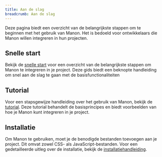 ```yaml
---
title: Aan de slag
breadcrumb: Aan de slag
---
```


Deze pagina biedt een overzicht van de belangrijkste stappen om te beginnen met
het gebruik van Manon. Het is bedoeld voor ontwikkelaars die Manon willen
integreren in hun projecten.

  <section id="quickstart">
    <h2>Snelle start</h2>
    <p>
      Bekijk de <a href="/getting-started/quickstart">snelle start</a> voor een overzicht van de
      belangrijkste stappen om Manon te integreren in je project. Deze gids biedt een beknopte handleiding
      om snel aan de slag te gaan met de basisfunctionaliteiten
    </p>
  </section>

  <section id="tutorial">
    <h2>Tutorial</h2>
    <p>
      Voor een stapsgewijze handleiding over het gebruik van Manon, bekijk de
      <a href="/getting-started/tutorial">tutorial</a>. Deze tutorial behandelt de
      basisprincipes en biedt voorbeelden van hoe je Manon kunt integreren in je project.
    </p>
  </section>

  <section id="installation">
    <h2>Installatie</h2>
    <p>
      Om Manon te gebruiken, moet je de benodigde bestanden toevoegen aan je project. Dit omvat
      zowel CSS- als JavaScript-bestanden. Voor een gedetailleerde uitleg over de installatie,
      bekijk de <a href="/getting-started/installation">installatiehandleiding</a>.
    </p>
  </section>
